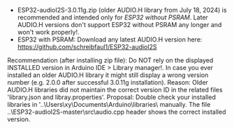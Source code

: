 - ESP32-audioI2S-3.0.11g.zip (older AUDIO.H library from July 18, 2024) is recommended and intended only for _ESP32 without PSRAM_. Later AUDIO.H versions don't support ESP32 without PSRAM any longer and won't work properly!. 
- ESP32 with PSRAM: Download any latest AUDIO.H version here: https://github.com/schreibfaul1/ESP32-audioI2S 

Recommendation (after installing zip file):
Do NOT rely on the displayed INSTALLED version in Arduino IDE > Library manager!. In case you ever installed an older AUDIO.H library it might still display a wrong version number (e.g. 2.0.0 after successful 3.0.11g installation). Reason: Older AUDIO.H libraries did not maintain the correct version ID in the related files 'library.json and libray.properties'. Proposal: Double check your installed libraries in '..\Users\xy\Documents\Arduino\libraries\ manually. The file ..\ESP32-audioI2S-master\src\audio.cpp header shows the correct installed version.
